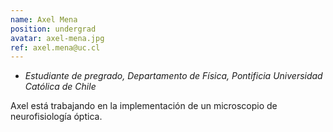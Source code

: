 ```yaml
---
name: Axel Mena
position: undergrad
avatar: axel-mena.jpg
ref: axel.mena@uc.cl
---
```


- _Estudiante de pregrado, Departamento de Física, Pontificia Universidad Católica de Chile_

Axel está trabajando en la implementación de un microscopio de neurofisiología óptica.
